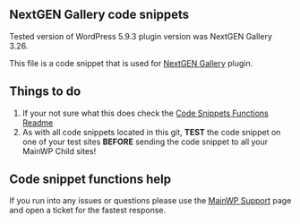 ## NextGEN Gallery code snippets

Tested version of WordPress 5.9.3 plugin version was NextGEN Gallery 3.26.

This file is a code snippet that is used for [NextGEN Gallery](https://wordpress.org/plugins/nextgen-gallery/) plugin. 

## Things to do

1. If your not sure what this does check the [Code Snippets Functions Readme](https://github.com/mainwp/Code-Snippets-Functions/blob/master/README.md)
2. As with all code snippets located in this git, **TEST** the code snippet on one of your test sites **BEFORE** sending the code snippet to all your MainWP Child sites!

## Code snippet functions help

If you run into any issues or questions please use the [MainWP Support](https://mainwp.com/support/) page and open a ticket for the fastest response.
